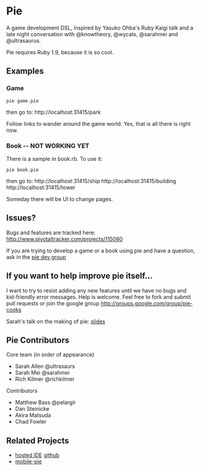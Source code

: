 # Pie

A game development DSL, inspired by Yasuko Ohba's Ruby Kaigi talk and a late night conversation with @knowtheory, @wycats, @sarahmei and @ultrasaurus. 

Pie requires Ruby 1.9, because it is so cool.

## Examples



### Game

    pie game.pie

then go to:
    http://localhost:31415/park

Follow links to wander around the game world.  Yes, that is all there is right now.

### Book -- NOT WORKING YET

There is a sample in book.rb.  To use it:

    pie book.pie

then go to:
    http://localhost:31415/ship
    http://localhost:31415/building
    http://localhost:31415/tower

Someday there will be UI to change pages.

## Issues?

Bugs and features are tracked here: http://www.pivotaltracker.com/projects/115060

If you are trying to develop a game or a book using pie and have a question, ask in the [pie dev group](http://groups.google.com/group/pie-dev)

## If you want to help improve pie itself...

I want to try to resist adding any new features until we have no bugs and kid-friendly error messages.  Help is welcome.  Feel free to fork and submit pull requests or join the google group http://groups.google.com/group/pie-cooks

Sarah's talk on the making of pie: [slides](http://www.slideshare.net/sarah.allen/the-making-of-pie) 

## Pie Contributors

Core team (in order of appearance)

* Sarah Allen @ultrasaurs
* Sarah Mei @sarahmei
* Rich Kilmer @richkilmer

Contributors

* Matthew Bass @pelargir
* Dan Steinicke
* Akira Matsuda
* Chad Fowler

## Related Projects

* [hosted IDE](http://pie-bakery.heroku.com) [github](https://github.com/blazingcloud/pie-bakery)
* [mobile-pie](https://github.com/blazingcloud/mobile-pie)

